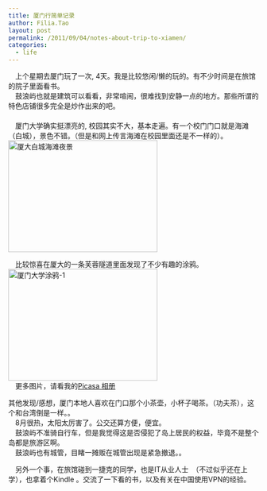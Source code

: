 ```yaml
---
title: 厦门行简单记录
author: Filia.Tao
layout: post
permalink: /2011/09/04/notes-about-trip-to-xiamen/
categories:
  - life
---
```

　上个星期去厦门玩了一次, 4天。我是比较悠闲/懒的玩的。有不少时间是在旅馆的院子里面看书。　  
　鼓浪屿也就是建筑可以看看，非常喧闹，很难找到安静一点的地方。那些所谓的特色店铺很多完全是炒作出来的吧。  
　  
　厦门大学确实挺漂亮的, 校园其实不大，基本走遍。有一个校门门口就是海滩（白城），景色不错。（但是和网上传言海滩在校园里面还是不一样的）。  
[<img src="http://blog.ftao.org/wp-content/uploads/2011/09/p1040256-300x225.jpg" alt="厦大白城海滩夜景" title="厦大白城海滩夜景" width="300" height="225" class="alignnone size-medium wp-image-518" />][1]

　比较惊喜在厦大的一条芙蓉隧道里面发现了不少有趣的涂鸦。　  
[<img src="http://blog.ftao.org/wp-content/uploads/2011/09/p1040181-300x225.jpg" alt="厦门大学涂鸦-1" title="厦门大学涂鸦-1" width="300" height="225" class="alignnone size-medium wp-image-519" />][2]  
　更多图片，请看我的[Picasa 相册][3]

其他发现/感想，厦门本地人喜欢在门口那个小茶壶，小杯子喝茶。（功夫茶），这个和台湾倒是一样。。  
　8月很热，太阳太厉害了。公交还算方便，便宜。　  
　鼓浪屿不准骑自行车，但是我觉得这是否侵犯了岛上居民的权益，毕竟不是整个岛都是旅游区啊。　  
　鼓浪屿也有城管，目睹一摊贩在城管出现是紧急撤退。。　

　另外一个事，在旅馆碰到一捷克的同学，也是IT从业人士　（不过似乎还在上学），也拿着个Kindle 。交流了一下看的书，以及有关在中国使用VPN的经验。  
　

 [1]: http://blog.ftao.org/wp-content/uploads/2011/09/p1040256.jpg
 [2]: http://blog.ftao.org/wp-content/uploads/2011/09/p1040181.jpg
 [3]: https://picasaweb.google.com/108496103660736184656/bKGtHL
